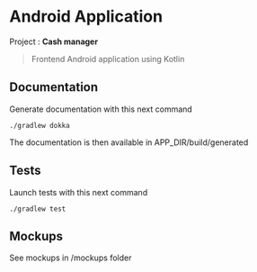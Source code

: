 # Android Application
Project : **Cash manager**
> Frontend Android application using Kotlin

## Documentation
Generate documentation with this next command

```
./gradlew dokka
```

The documentation is then available in APP_DIR/build/generated

## Tests
Launch tests with this next command

```
./gradlew test
```

## Mockups
See mockups in /mockups folder
